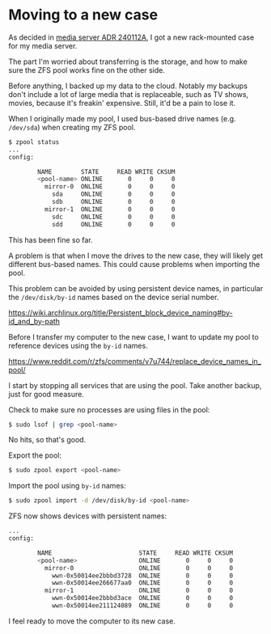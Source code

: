 # Moving to a new case

As decided in [media server ADR 240112A](media-server/docs/decisions/240112A-get-a-rack-mounted-case.md),
I got a new rack-mounted case for my media server.

The part I'm worried about transferring is the storage,
and how to make sure the ZFS pool works fine on the other side.

Before anything, I backed up my data to the cloud.
Notably my backups don't include a lot of large media that is replaceable,
such as TV shows, movies, because it's freakin' expensive.
Still, it'd be a pain to lose it.

When I originally made my pool, I used bus-based drive names (e.g. `/dev/sda`) when creating my ZFS pool.

```sh
$ zpool status
...
config:

        NAME        STATE     READ WRITE CKSUM
        <pool-name> ONLINE       0     0     0
          mirror-0  ONLINE       0     0     0
            sda     ONLINE       0     0     0
            sdb     ONLINE       0     0     0
          mirror-1  ONLINE       0     0     0
            sdc     ONLINE       0     0     0
            sdd     ONLINE       0     0     0
```

This has been fine so far.

A problem is that when I move the drives to the new case,
they will likely get different bus-based names.
This could cause problems when importing the pool.

This problem can be avoided by using persistent device names,
in particular the `/dev/disk/by-id` names based on the device serial number.

https://wiki.archlinux.org/title/Persistent_block_device_naming#by-id_and_by-path

Before I transfer my computer to the new case, I want to update my pool to
reference devices using the `by-id` names.

https://www.reddit.com/r/zfs/comments/v7u744/replace_device_names_in_pool/

I start by stopping all services that are using the pool.
Take another backup, just for good measure.

Check to make sure no processes are using files in the pool:

```sh
$ sudo lsof | grep <pool-name>
```

No hits, so that's good.

Export the pool:

```sh
$ sudo zpool export <pool-name>
```

Import the pool using `by-id` names:

```sh
$ sudo zpool import -d /dev/disk/by-id <pool-name>
```

ZFS now shows devices with persistent names:

```sh
...
config:

        NAME                        STATE     READ WRITE CKSUM
        <pool-name>                 ONLINE       0     0     0
          mirror-0                  ONLINE       0     0     0
            wwn-0x50014ee2bbbd3728  ONLINE       0     0     0
            wwn-0x50014ee266677aa0  ONLINE       0     0     0
          mirror-1                  ONLINE       0     0     0
            wwn-0x50014ee2bbbd3ace  ONLINE       0     0     0
            wwn-0x50014ee211124089  ONLINE       0     0     0
```

I feel ready to move the computer to its new case.

